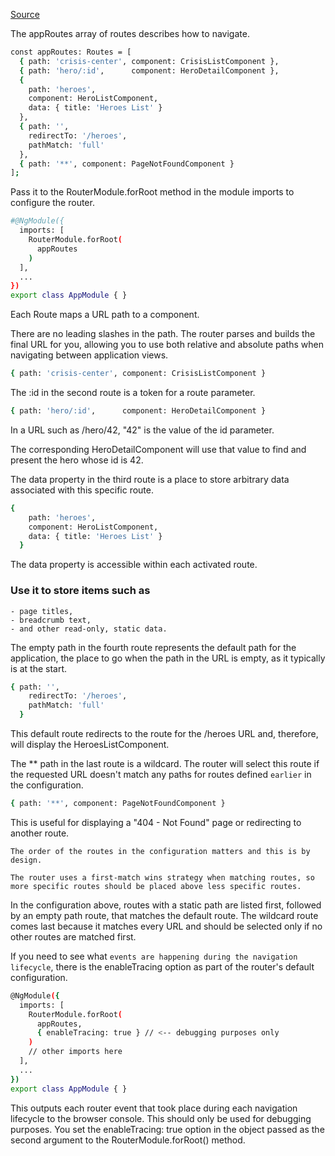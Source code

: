 [Source](https://angular.io/guide/router)

The appRoutes array of routes describes how to navigate. 
```bash
const appRoutes: Routes = [
  { path: 'crisis-center', component: CrisisListComponent },
  { path: 'hero/:id',      component: HeroDetailComponent },
  {
    path: 'heroes',
    component: HeroListComponent,
    data: { title: 'Heroes List' }
  },
  { path: '',
    redirectTo: '/heroes',
    pathMatch: 'full'
  },
  { path: '**', component: PageNotFoundComponent }
];
```

Pass it to the RouterModule.forRoot method in the module imports to configure the router.
```bash
#@NgModule({
  imports: [
    RouterModule.forRoot(
      appRoutes
    )
  ],
  ...
})
export class AppModule { }

```

Each Route maps a URL path to a component. 

There are no leading slashes in the path. The router parses and builds the final URL for you, allowing you to use both relative and absolute paths when navigating between application views.
```bash
{ path: 'crisis-center', component: CrisisListComponent }
```

The :id in the second route is a token for a route parameter. 
```bash
{ path: 'hero/:id',      component: HeroDetailComponent }
```
In a URL such as /hero/42, "42" is the value of the id parameter. 

The corresponding HeroDetailComponent will use that value to find and present the hero whose id is 42. 

The data property in the third route is a place to store arbitrary data associated with this specific route. 
```bash
{
    path: 'heroes',
    component: HeroListComponent,
    data: { title: 'Heroes List' }
  }
```
The data property is accessible within each activated route. 

### Use it to store items such as 
    - page titles, 
    - breadcrumb text, 
    - and other read-only, static data. 
    
The empty path in the fourth route represents the default path for the application, the place to go when the path in the URL is empty, as it typically is at the start. 
```bash
{ path: '',
    redirectTo: '/heroes',
    pathMatch: 'full'
  }
```
This default route redirects to the route for the /heroes URL and, therefore, will display the HeroesListComponent.

The ** path in the last route is a wildcard. The router will select this route if the requested URL doesn't match any paths for routes defined `earlier` in the configuration. 
```bash
{ path: '**', component: PageNotFoundComponent }
```
This is useful for displaying a "404 - Not Found" page or redirecting to another route.

    The order of the routes in the configuration matters and this is by design. 

`The router uses a first-match wins strategy when matching routes, so more specific routes should be placed above less specific routes.` 

In the configuration above, routes with a static path are listed first, followed by an empty path route, that matches the default route. The wildcard route comes last because it matches every URL and should be selected only if no other routes are matched first.

If you need to see what `events are happening during the navigation lifecycle`, there is the enableTracing option as part of the router's default configuration. 
```bash
@NgModule({
  imports: [
    RouterModule.forRoot(
      appRoutes,
      { enableTracing: true } // <-- debugging purposes only
    )
    // other imports here
  ],
  ...
})
export class AppModule { }
```
This outputs each router event that took place during each navigation lifecycle to the browser console. This should only be used for debugging purposes. You set the enableTracing: true option in the object passed as the second argument to the RouterModule.forRoot() method.